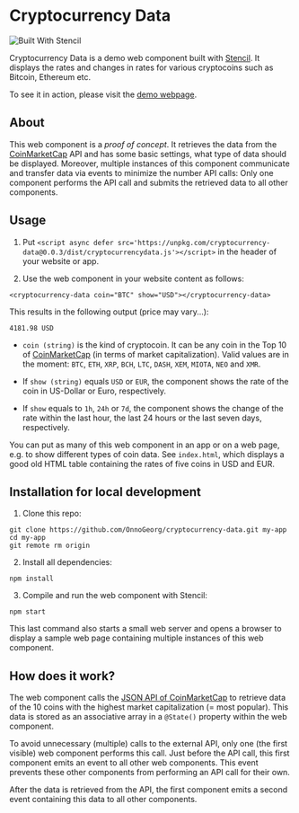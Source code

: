# Cryptocurrency Data

![Built With Stencil](https://img.shields.io/badge/-Built%20With%20Stencil-16161d.svg?logo=data%3Aimage%2Fsvg%2Bxml%3Bbase64%2CPD94bWwgdmVyc2lvbj0iMS4wIiBlbmNvZGluZz0idXRmLTgiPz4KPCEtLSBHZW5lcmF0b3I6IEFkb2JlIElsbHVzdHJhdG9yIDE5LjIuMSwgU1ZHIEV4cG9ydCBQbHVnLUluIC4gU1ZHIFZlcnNpb246IDYuMDAgQnVpbGQgMCkgIC0tPgo8c3ZnIHZlcnNpb249IjEuMSIgaWQ9IkxheWVyXzEiIHhtbG5zPSJodHRwOi8vd3d3LnczLm9yZy8yMDAwL3N2ZyIgeG1sbnM6eGxpbms9Imh0dHA6Ly93d3cudzMub3JnLzE5OTkveGxpbmsiIHg9IjBweCIgeT0iMHB4IgoJIHZpZXdCb3g9IjAgMCA1MTIgNTEyIiBzdHlsZT0iZW5hYmxlLWJhY2tncm91bmQ6bmV3IDAgMCA1MTIgNTEyOyIgeG1sOnNwYWNlPSJwcmVzZXJ2ZSI%2BCjxzdHlsZSB0eXBlPSJ0ZXh0L2NzcyI%2BCgkuc3Qwe2ZpbGw6I0ZGRkZGRjt9Cjwvc3R5bGU%2BCjxwYXRoIGNsYXNzPSJzdDAiIGQ9Ik00MjQuNywzNzMuOWMwLDM3LjYtNTUuMSw2OC42LTkyLjcsNjguNkgxODAuNGMtMzcuOSwwLTkyLjctMzAuNy05Mi43LTY4LjZ2LTMuNmgzMzYuOVYzNzMuOXoiLz4KPHBhdGggY2xhc3M9InN0MCIgZD0iTTQyNC43LDI5Mi4xSDE4MC40Yy0zNy42LDAtOTIuNy0zMS05Mi43LTY4LjZ2LTMuNkgzMzJjMzcuNiwwLDkyLjcsMzEsOTIuNyw2OC42VjI5Mi4xeiIvPgo8cGF0aCBjbGFzcz0ic3QwIiBkPSJNNDI0LjcsMTQxLjdIODcuN3YtMy42YzAtMzcuNiw1NC44LTY4LjYsOTIuNy02OC42SDMzMmMzNy45LDAsOTIuNywzMC43LDkyLjcsNjguNlYxNDEuN3oiLz4KPC9zdmc%2BCg%3D%3D&colorA=16161d&style=flat-square)

Cryptocurrency Data is a demo web component built with [Stencil](https://stenciljs.com/). It displays the rates and changes in rates for various cryptocoins such as Bitcoin, Ethereum etc.

To see it in action, please visit the [demo webpage](https://www.datacodedesign.de/web-component-demo-cryptocurrency-data/).

## About

This web component is a *proof of concept*. It retrieves the data from the [CoinMarketCap](https://coinmarketcap.com) API and has some basic settings, what type of data should be displayed. Moreover, multiple instances of this component communicate and transfer data via events to minimize the number API calls: Only one component performs the API call and submits the retrieved data to all other components.


## Usage

1. Put `<script async defer src='https://unpkg.com/cryptocurrency-data@0.0.3/dist/cryptocurrencydata.js'></script>` in the header of your website or app.


2. Use the web component in your website content as follows:

~~~~ {.html}
<cryptocurrency-data coin="BTC" show="USD"></cryptocurrency-data>
~~~~

This results in the following output (price may vary...):

~~~~ {.html}
4181.98 USD
~~~~

* `coin (string)` is the kind of cryptocoin. It can be any coin in the Top 10 of [CoinMarketCap](https://coinmarketcap.com) (in terms of market capitalization). Valid values are in the moment: `BTC`, `ETH`, `XRP`, `BCH`, `LTC`, `DASH`, `XEM`, `MIOTA`, `NEO` and `XMR`.

* If `show (string)` equals `USD` or `EUR`, the component shows the rate of the coin in US-Dollar or Euro, respectively.

* If `show` equals to `1h`, `24h` or `7d`, the component shows the change of the rate within the last hour, the last 24 hours or the last seven days, respectively.

You can put as many of this web component in an app or on a web page, e.g. to show different types of coin data. See `index.html`, which displays a good old HTML table containing the rates of five coins in USD and EUR.

## Installation for local development

1. Clone this repo:

~~~~ {.bash}
git clone https://github.com/OnnoGeorg/cryptocurrency-data.git my-app
cd my-app
git remote rm origin
~~~~

2. Install all dependencies:

~~~~ {.bash}
npm install
~~~~

3. Compile and run the web component with Stencil:

~~~~ {.bash}
npm start
~~~~

This last command also starts a small web server and opens a browser to display a sample web page containing multiple instances of this web component.

## How does it work?

The web component calls the [JSON API of CoinMarketCap](https://coinmarketcap.com/api/) to retrieve data of the 10 coins with the highest market capitalization (= most popular). This data is stored as an associative array in a `@State()` property within the web component.

To avoid unnecessary (multiple) calls to the external API, only one (the first visible) web component performs this call. Just before the API call, this first component emits an event to all other web components. This event prevents these other components from performing an API call for their own.

After the data is retrieved from the API, the first component emits a second event containing this data to all other components.
